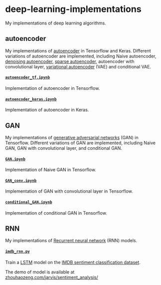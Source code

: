 # deep-learning-implementations
My implementations of deep learning algorithms.

## autoencoder
My implementations of [autoencoder](https://en.wikipedia.org/wiki/Autoencoder) in Tensorflow and Keras. Different variations of autoencoder are implemented, including Naive autoencoder, [denoising autoencoder](https://en.wikipedia.org/wiki/Autoencoder#Denoising_autoencoder), [sparse autoencoder](https://en.wikipedia.org/wiki/Autoencoder#Sparse_autoencoder), autoencoder with convolutional layer, [variational autoencoder](https://en.wikipedia.org/wiki/Autoencoder#Variational_autoencoder_.28VAE.29) (VAE) and conditional VAE.

#### [`autoencoder_tf.ipynb`](autoencoder/autoencoder_tf.ipynb)
Implementation of autoencoder in Tensorflow.

#### [`autoencoder_keras.ipynb`](autoencoder/autoencoder_keras.ipynb)
Implementation of autoencoder in Keras.


## GAN
My implementations of [generative adversarial networks](https://arxiv.org/pdf/1406.2661.pdf) (GAN) in Tensorflow. Different variations of GAN are implemented, including Naive GAN, GAN with convolutional layer, and conditional GAN.

#### [`GAN.ipynb`](GAN/GAN.ipynb)
Implementation of Naive GAN in Tensorflow.

#### [`GAN_conv.ipynb`](GAN/GAN_conv.ipynb)
Implementation of GAN with convolutional layer in Tensorflow.

#### [`conditional_GAN.ipynb`](GAN/conditional_GAN.ipynb)
Implementation of conditional GAN in Tensorflow.

## RNN
My implementations of [Recurrent neural network](https://en.wikipedia.org/wiki/Recurrent_neural_network) (RNN) models.

#### [`imdb_rnn.py`](RNN/imdb_rnn.py)
Train a [LSTM](http://colah.github.io/posts/2015-08-Understanding-LSTMs/) model on the [IMDB sentiment classification dataset](https://keras.io/datasets/#imdb-movie-reviews-sentiment-classification).

The demo of model is available at [zhouhaozeng.com/jarvis/sentiment_analysis/](www.zhouhaozeng.com/jarvis/sentiment_analysis/)
